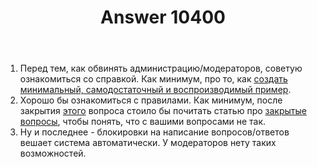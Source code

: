 ﻿---
title: "Answer 10400"
se.owner.user_id: 15479
se.owner.display_name: "Suvitruf - Andrei Apanasik"
se.owner.link: "https://ru.meta.stackoverflow.com/users/15479/suvitruf-andrei-apanasik"
se.answer_id: 10400
se.question_id: 10398
se.post_type: answer
se.is_accepted: False
---
<ol>
<li>Перед тем, как обвинять администрацию/модераторов, советую ознакомиться со справкой. Как минимум, про то, как <a href="https://ru.stackoverflow.com/help/minimal-reproducible-example">создать минимальный, самодостаточный и воспроизводимый пример</a>.</li>
<li>Хорошо бы ознакомиться с правилами. Как минимум, после закрытия <a href="https://ru.stackoverflow.com/q/1104331/15479">этого</a> вопроса стоило бы почитать статью про <a href="https://ru.stackoverflow.com/help/closed-questions">закрытые вопросы</a>, чтобы понять, что с вашими вопросами не так.</li>
<li>Ну и последнее - блокировки на написание вопросов/ответов вешает система автоматически. У модераторов нету таких возможностей.</li>
</ol>
